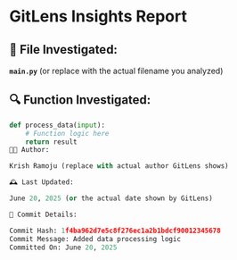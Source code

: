 # GitLens Insights Report

## 📁 File Investigated:
**`main.py`** (or replace with the actual filename you analyzed)

## 🔍 Function Investigated:
```python
def process_data(input):
    # Function logic here
    return result
🧑‍💻 Author:

Krish Ramoju (replace with actual author GitLens shows)

🕰️ Last Updated:

June 20, 2025 (or the actual date shown by GitLens)

🧾 Commit Details:

Commit Hash: 1f4ba962d7e5c8f276ec1a2b1bdcf90012345678
Commit Message: Added data processing logic
Committed On: June 20, 2025
